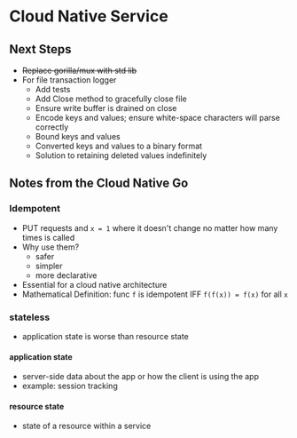 # Cloud Native Service


## Next Steps
* ~~Replace gorilla/mux with std lib~~
* For file transaction logger
    * Add tests
    * Add Close method to gracefully close file
    * Ensure write buffer is drained on close
    * Encode keys and values; ensure white-space characters will parse correctly
    * Bound keys and values
    * Converted keys and values to a binary format
    * Solution to retaining deleted values indefinitely

## Notes from the Cloud Native Go

### Idempotent 
* PUT requests and `x = 1` where it doesn't change no matter how many times is called
* Why use them?
    * safer
    * simpler
    * more declarative
* Essential for a cloud native architecture
* Mathematical Definition: func `f` is idempotent IFF `f(f(x)) = f(x)` for all `x`
### stateless
* application state is worse than resource state
#### application state
* server-side data about the app or how the client is using the app
* example: session tracking
#### resource state
* state of a resource within a service

